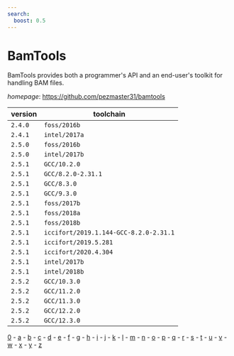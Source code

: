 ```yaml
---
search:
  boost: 0.5
---
```

# BamTools

BamTools provides both a programmer's API and an end-user's toolkit for handling BAM files.

*homepage*: <https://github.com/pezmaster31/bamtools>

version | toolchain
--------|----------
``2.4.0`` | ``foss/2016b``
``2.4.1`` | ``intel/2017a``
``2.5.0`` | ``foss/2016b``
``2.5.0`` | ``intel/2017b``
``2.5.1`` | ``GCC/10.2.0``
``2.5.1`` | ``GCC/8.2.0-2.31.1``
``2.5.1`` | ``GCC/8.3.0``
``2.5.1`` | ``GCC/9.3.0``
``2.5.1`` | ``foss/2017b``
``2.5.1`` | ``foss/2018a``
``2.5.1`` | ``foss/2018b``
``2.5.1`` | ``iccifort/2019.1.144-GCC-8.2.0-2.31.1``
``2.5.1`` | ``iccifort/2019.5.281``
``2.5.1`` | ``iccifort/2020.4.304``
``2.5.1`` | ``intel/2017b``
``2.5.1`` | ``intel/2018b``
``2.5.2`` | ``GCC/10.3.0``
``2.5.2`` | ``GCC/11.2.0``
``2.5.2`` | ``GCC/11.3.0``
``2.5.2`` | ``GCC/12.2.0``
``2.5.2`` | ``GCC/12.3.0``

[0](../0/index.md) - [a](../a/index.md) - [b](../b/index.md) - [c](../c/index.md) - [d](../d/index.md) - [e](../e/index.md) - [f](../f/index.md) - [g](../g/index.md) - [h](../h/index.md) - [i](../i/index.md) - [j](../j/index.md) - [k](../k/index.md) - [l](../l/index.md) - [m](../m/index.md) - [n](../n/index.md) - [o](../o/index.md) - [p](../p/index.md) - [q](../q/index.md) - [r](../r/index.md) - [s](../s/index.md) - [t](../t/index.md) - [u](../u/index.md) - [v](../v/index.md) - [w](../w/index.md) - [x](../x/index.md) - [y](../y/index.md) - [z](../z/index.md)

